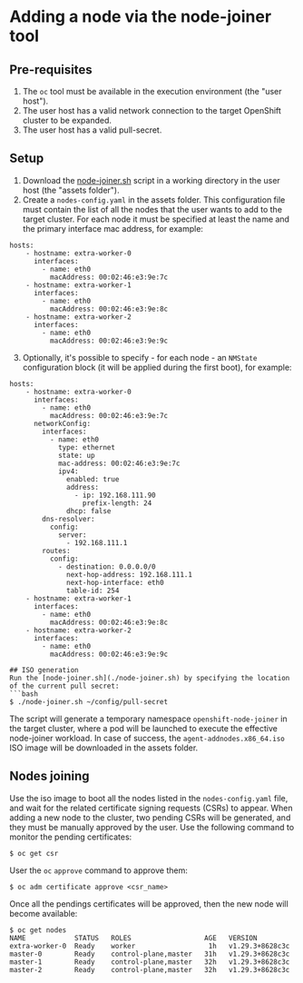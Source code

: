 # Adding a node via the node-joiner tool

## Pre-requisites
1. The `oc` tool must be available in the execution environment (the "user host").
2. The user host has a valid network connection to the target OpenShift cluster to be expanded.
3. The user host has a valid pull-secret.

## Setup
1. Download the [node-joiner.sh](./node-joiner.sh) script in a working directory in
   the user host (the "assets folder").
2. Create a `nodes-config.yaml` in the assets folder. This configuration file must contain the 
   list of all the nodes that the user wants to add to the target cluster. For each node it must be
   specified at least the name and the primary interface mac address, for example:
```
hosts:
    - hostname: extra-worker-0
      interfaces:
        - name: eth0
          macAddress: 00:02:46:e3:9e:7c
    - hostname: extra-worker-1
      interfaces:
        - name: eth0
          macAddress: 00:02:46:e3:9e:8c
    - hostname: extra-worker-2
      interfaces:
        - name: eth0
          macAddress: 00:02:46:e3:9e:9c
```
3. Optionally, it's possible to specify - for each node - an `NMState` configuration block
   (it will be applied during the first boot), for example:
```
hosts:
    - hostname: extra-worker-0
      interfaces:
        - name: eth0
          macAddress: 00:02:46:e3:9e:7c
      networkConfig:
        interfaces:
          - name: eth0
            type: ethernet
            state: up
            mac-address: 00:02:46:e3:9e:7c
            ipv4:
              enabled: true
              address:
                - ip: 192.168.111.90
                  prefix-length: 24
              dhcp: false
        dns-resolver:
          config:
            server:
              - 192.168.111.1
        routes:
          config:
            - destination: 0.0.0.0/0 
              next-hop-address: 192.168.111.1
              next-hop-interface: eth0
              table-id: 254
    - hostname: extra-worker-1
      interfaces:
        - name: eth0
          macAddress: 00:02:46:e3:9e:8c
    - hostname: extra-worker-2
      interfaces:
        - name: eth0
          macAddress: 00:02:46:e3:9e:9c

## ISO generation
Run the [node-joiner.sh](./node-joiner.sh) by specifying the location of the current pull secret:
```bash
$ ./node-joiner.sh ~/config/pull-secret
```
The script will generate a temporary namespace `openshift-node-joiner` in the target cluster,
where a pod will be launched to execute the effective node-joiner workload.
In case of success, the `agent-addnodes.x86_64.iso` ISO image will be downloaded in the assets folder.

## Nodes joining
Use the iso image to boot all the nodes listed in the `nodes-config.yaml` file, and wait for the related
certificate signing requests (CSRs) to appear. When adding a new node to the cluster, two pending CSRs will
be generated, and they must be manually approved by the user.
Use the following command to monitor the pending certificates:
```
$ oc get csr
```
User the `oc` `approve` command to approve them:
```
$ oc adm certificate approve <csr_name>
```
Once all the pendings certificates will be approved, then the new node will become available:
```
$ oc get nodes
NAME            STATUS   ROLES                  AGE   VERSION
extra-worker-0  Ready    worker                  1h   v1.29.3+8628c3c                                        
master-0        Ready    control-plane,master   31h   v1.29.3+8628c3c
master-1        Ready    control-plane,master   32h   v1.29.3+8628c3c
master-2        Ready    control-plane,master   32h   v1.29.3+8628c3c
```